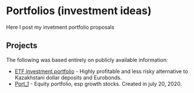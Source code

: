 # Portfolios (investment ideas)

Here I post my invetment portfolio proposals

## Projects
The following was based entirely on publicly available information:
* [ETF investment portfolio](https://github.com/kuanyshs/AIFC/blob/main/hedge%20_strategy_presentation_demo.pdf) - Highly profitable and less risky alternative to Kazakhstani dollar deposits and Eurobonds.
* [Port_1](https://github.com/kuanyshs/AIFC/blob/main/SPV_presentation_demo.pdf) - Equity portfolio, esp growth stocks. Created in july 20, 2020. 
